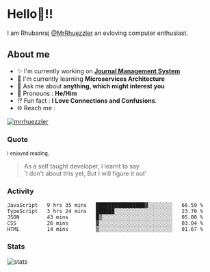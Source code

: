 
  
  
# Hello:wave:!!
I am Rhubanraj [@MrRhuezzler](https://github.com/MrRhuezzler) an evloving computer enthusiast.

## About me
- :sparkles: I'm currently working on [**Journal Management System**](https://manuscript.psgtech.ac.in)
- :book: I'm currently learning **Microservices Architecture**
- :speech_balloon: Ask me about **anything, which might interest you**
- :man: Pronouns : **He/Him**
- :interrobang: Fun fact : **I Love Connections and Confusions**.
- :globe_with_meridians: Reach me :  
  
[![mrrhuezzler](https://img.shields.io/badge/LinkedIn-0077B5?style=for-the-badge&logo=linkedin&logoColor=white)](https://www.linkedin.com/in/mrrhuezzler/)
<!--
### Interesting things, I found :bangbang:
-->
<!--
## Skills

## Drop a, Hi !
-->

<!-- 
Quotes
>  Always we overestimate the amount of work we can do in a day,  
>  and underestimate the amount we can do in our lifetime.
-->

### Quote
<sub>I enjoyed reading,</sub>
> As a self taught developer, I learnt to say  
> 'I don't about this yet, But I will figure it out'

### Activity
<!--START_SECTION:waka-->

```text
JavaScript   9 hrs 35 mins   ████████████████▓░░░░░░░░   66.59 %
TypeScript   3 hrs 24 mins   ██████░░░░░░░░░░░░░░░░░░░   23.70 %
JSON         43 mins         █▒░░░░░░░░░░░░░░░░░░░░░░░   05.00 %
CSS          26 mins         ▓░░░░░░░░░░░░░░░░░░░░░░░░   03.04 %
HTML         14 mins         ▒░░░░░░░░░░░░░░░░░░░░░░░░   01.67 %
```

<!--END_SECTION:waka-->

### Stats
![stats](https://github-readme-streak-stats.herokuapp.com/?user=MrRhuezzler)

